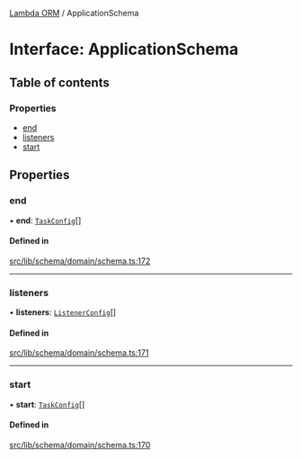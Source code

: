 [Lambda ORM](../README.md) / ApplicationSchema

# Interface: ApplicationSchema

## Table of contents

### Properties

- [end](ApplicationSchema.md#end)
- [listeners](ApplicationSchema.md#listeners)
- [start](ApplicationSchema.md#start)

## Properties

### end

• **end**: [`TaskConfig`](TaskConfig.md)[]

#### Defined in

[src/lib/schema/domain/schema.ts:172](https://github.com/FlavioLionelRita/lambdaorm/blob/ade761b9/src/lib/schema/domain/schema.ts#L172)

___

### listeners

• **listeners**: [`ListenerConfig`](ListenerConfig.md)[]

#### Defined in

[src/lib/schema/domain/schema.ts:171](https://github.com/FlavioLionelRita/lambdaorm/blob/ade761b9/src/lib/schema/domain/schema.ts#L171)

___

### start

• **start**: [`TaskConfig`](TaskConfig.md)[]

#### Defined in

[src/lib/schema/domain/schema.ts:170](https://github.com/FlavioLionelRita/lambdaorm/blob/ade761b9/src/lib/schema/domain/schema.ts#L170)
